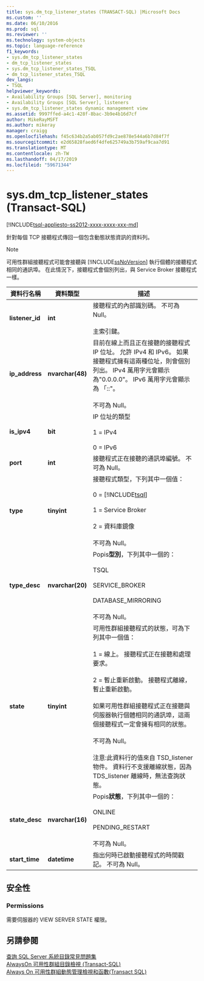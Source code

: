 ```yaml
---
title: sys.dm_tcp_listener_states (TRANSACT-SQL) |Microsoft Docs
ms.custom: ''
ms.date: 06/10/2016
ms.prod: sql
ms.reviewer: ''
ms.technology: system-objects
ms.topic: language-reference
f1_keywords:
- sys.dm_tcp_listener_states
- dm_tcp_listener_states
- sys.dm_tcp_listener_states_TSQL
- dm_tcp_listener_states_TSQL
dev_langs:
- TSQL
helpviewer_keywords:
- Availability Groups [SQL Server], monitoring
- Availability Groups [SQL Server], listeners
- sys.dm_tcp_listener_states dynamic management view
ms.assetid: 9997ffed-a4c1-428f-8bac-3b9e4b16d7cf
author: MikeRayMSFT
ms.author: mikeray
manager: craigg
ms.openlocfilehash: f45c634b2a5ab057fd9c2ae878e544a6b7d84f7f
ms.sourcegitcommit: e2d65828faed6f4dfe625749a3b759af9caa7d91
ms.translationtype: MT
ms.contentlocale: zh-TW
ms.lasthandoff: 04/17/2019
ms.locfileid: "59671344"
---
```

# <a name="sysdmtcplistenerstates-transact-sql"></a>sys.dm_tcp_listener_states (Transact-SQL)
[!INCLUDE[tsql-appliesto-ss2012-xxxx-xxxx-xxx-md](../../includes/tsql-appliesto-ss2012-xxxx-xxxx-xxx-md.md)]

  針對每個 TCP 接聽程式傳回一個包含動態狀態資訊的資料列。  
  
> [!NOTE]
> 可用性群組接聽程式可能會接聽與 [!INCLUDE[ssNoVersion](../../includes/ssnoversion-md.md)] 執行個體的接聽程式相同的通訊埠。 在此情況下，接聽程式會個別列出，與 Service Broker 接聽程式一樣。  
  
|資料行名稱|資料類型|描述|  
|-----------------|---------------|-----------------|  
|**listener_id**|**int**|接聽程式的內部識別碼。 不可為 Null。<br /><br /> 主索引鍵。|  
|**ip_address**|**nvarchar(48)**|目前在線上而且正在接聽的接聽程式 IP 位址。 允許 IPv4 和 IPv6。 如果接聽程式擁有這兩種位址，則會個別列出。 IPv4 萬用字元會顯示為"0.0.0.0"。 IPv6 萬用字元會顯示為 「::"。<br /><br /> 不可為 Null。|  
|**is_ipv4**|**bit**|IP 位址的類型<br /><br /> 1 = IPv4<br /><br /> 0 = IPv6|  
|**port**|**int**|接聽程式正在接聽的通訊埠編號。 不可為 Null。|  
|**type**|**tinyint**|接聽程式類型，下列其中一個值：<br /><br /> 0 = [!INCLUDE[tsql](../../includes/tsql-md.md)]<br /><br /> 1 = Service Broker<br /><br /> 2 = 資料庫鏡像<br /><br /> 不可為 Null。|  
|**type_desc**|**nvarchar(20)**|Popis**型別**，下列其中一個的：<br /><br /> TSQL<br /><br /> SERVICE_BROKER<br /><br /> DATABASE_MIRRORING<br /><br /> 不可為 Null。|  
|**state**|**tinyint**|可用性群組接聽程式的狀態，可為下列其中一個值：<br /><br /> 1 = 線上。 接聽程式正在接聽和處理要求。<br /><br /> 2 = 暫止重新啟動。 接聽程式離線，暫止重新啟動。<br /><br /> 如果可用性群組接聽程式正在接聽與伺服器執行個體相同的通訊埠，這兩個接聽程式一定會擁有相同的狀態。<br /><br /> 不可為 Null。<br /><br /> 注意:此資料行的值來自 TSD_listener 物件。 資料行不支援離線狀態，因為 TDS_listener 離線時，無法查詢狀態。|  
|**state_desc**|**nvarchar(16)**|Popis**狀態**，下列其中一個的：<br /><br /> ONLINE<br /><br /> PENDING_RESTART<br /><br /> 不可為 Null。|  
|**start_time**|**datetime**|指出何時已啟動接聽程式的時間戳記。 不可為 Null。|  
  
## <a name="security"></a>安全性  
  
### <a name="permissions"></a>Permissions  
 需要伺服器的 VIEW SERVER STATE 權限。  
  
## <a name="see-also"></a>另請參閱  
 [查詢 SQL Server 系統目錄常見問題集](../../relational-databases/system-catalog-views/querying-the-sql-server-system-catalog-faq.md)   
 [AlwaysOn 可用性群組目錄檢視 &#40;Transact-SQL&#41;](../../relational-databases/system-catalog-views/always-on-availability-groups-catalog-views-transact-sql.md)   
 [Always On 可用性群組動態管理檢視和函數&#40;Transact SQL&#41;](../../relational-databases/system-dynamic-management-views/always-on-availability-groups-dynamic-management-views-functions.md)  
  
  
